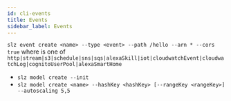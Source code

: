 ```yaml
---
id: cli-events
title: Events
sidebar_label: Events
---
```


`slz event create <name> --type <event> --path /hello --arn * --cors true`
where <event> is one of `http|stream|s3|schedule|sns|sqs|alexaSkill|iot|cloudwatchEvent|cloudwatchLog|cognitoUserPool|alexaSmartHome`



- `slz model create --init`
- `slz model create <name> --hashKey <hashKey> [--rangeKey <rangeKey>] --autoscaling 5,5`
